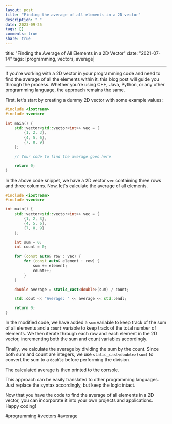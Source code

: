 ```yaml
---
layout: post
title: "Finding the average of all elements in a 2D vector"
description: " "
date: 2023-09-25
tags: []
comments: true
share: true
---
```

title: "Finding the Average of All Elements in a 2D Vector"
date: "2021-07-14"
tags: [programming, vectors, average]

---

If you're working with a 2D vector in your programming code and need to find the average of all the elements within it, this blog post will guide you through the process. Whether you're using C++, Java, Python, or any other programming language, the approach remains the same.

First, let's start by creating a dummy 2D vector with some example values:

```cpp
#include <iostream>
#include <vector>

int main() {
    std::vector<std::vector<int>> vec = {
        {1, 2, 3},
        {4, 5, 6},
        {7, 8, 9}
    };

    // Your code to find the average goes here

    return 0;
}
```

In the above code snippet, we have a 2D vector `vec` containing three rows and three columns. Now, let's calculate the average of all elements.

```cpp
#include <iostream>
#include <vector>

int main() {
    std::vector<std::vector<int>> vec = {
        {1, 2, 3},
        {4, 5, 6},
        {7, 8, 9}
    };

    int sum = 0;
    int count = 0;

    for (const auto& row : vec) {
        for (const auto& element : row) {
            sum += element;
            count++;
        }
    }

    double average = static_cast<double>(sum) / count;

    std::cout << "Average: " << average << std::endl;

    return 0;
}
```

In the modified code, we have added a `sum` variable to keep track of the sum of all elements and a `count` variable to keep track of the total number of elements. We then iterate through each row and each element in the 2D vector, incrementing both the sum and count variables accordingly.

Finally, we calculate the average by dividing the sum by the count. Since both sum and count are integers, we use `static_cast<double>(sum)` to convert the sum to a `double` before performing the division.

The calculated average is then printed to the console.

This approach can be easily translated to other programming languages. Just replace the syntax accordingly, but keep the logic intact.

Now that you have the code to find the average of all elements in a 2D vector, you can incorporate it into your own projects and applications. Happy coding!

#programming #vectors #average